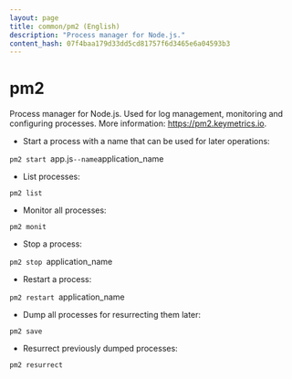 ```yaml
---
layout: page
title: common/pm2 (English)
description: "Process manager for Node.js."
content_hash: 07f4baa179d33dd5cd81757f6d3465e6a04593b3
---
```

# pm2

Process manager for Node.js.
Used for log management, monitoring and configuring processes.
More information: <https://pm2.keymetrics.io>.

- Start a process with a name that can be used for later operations:

`pm2 start `<span class="tldr-var badge badge-pill bg-dark-lm bg-white-dm text-white-lm text-dark-dm font-weight-bold">app.js</span>` --name `<span class="tldr-var badge badge-pill bg-dark-lm bg-white-dm text-white-lm text-dark-dm font-weight-bold">application_name</span>

- List processes:

`pm2 list`

- Monitor all processes:

`pm2 monit`

- Stop a process:

`pm2 stop `<span class="tldr-var badge badge-pill bg-dark-lm bg-white-dm text-white-lm text-dark-dm font-weight-bold">application_name</span>

- Restart a process:

`pm2 restart `<span class="tldr-var badge badge-pill bg-dark-lm bg-white-dm text-white-lm text-dark-dm font-weight-bold">application_name</span>

- Dump all processes for resurrecting them later:

`pm2 save`

- Resurrect previously dumped processes:

`pm2 resurrect`
